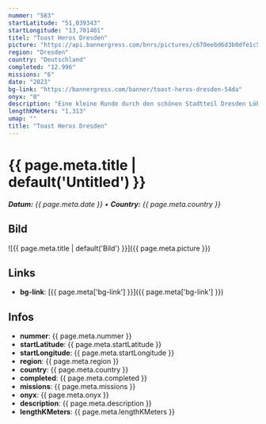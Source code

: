 ```yaml
---
nummer: "583"
startLatitude: "51,039343"
startLongitude: "13,701401"
titel: "Toast Heros Dresden"
picture: "https://api.bannergress.com/bnrs/pictures/c670eebd6d3b0dfe1c5deeddc0ae1302"
region: "Dresden"
country: "Deutschland"
completed: "12.996"
missions: "6"
date: "2023"
bg-link: "https://bannergress.com/banner/toast-heros-dresden-54da"
onyx: "0"
description: "Eine kleine Runde durch den schönen Stadtteil Dresden Löbtau."
lengthKMeters: "1,313"
umap: ""
title: "Toast Heros Dresden"
---
```

# {{ page.meta.title | default('Untitled') }}

_**Datum:** {{ page.meta.date }} • **Country:** {{ page.meta.country }}_

## Bild
![{{ page.meta.title | default('Bild') }}]({{ page.meta.picture }})

## Links
- **bg-link**: [{{ page.meta['bg-link'] }}]({{ page.meta['bg-link'] }})

## Infos
- **nummer**: {{ page.meta.nummer }}
- **startLatitude**: {{ page.meta.startLatitude }}
- **startLongitude**: {{ page.meta.startLongitude }}
- **region**: {{ page.meta.region }}
- **country**: {{ page.meta.country }}
- **completed**: {{ page.meta.completed }}
- **missions**: {{ page.meta.missions }}
- **onyx**: {{ page.meta.onyx }}
- **description**: {{ page.meta.description }}
- **lengthKMeters**: {{ page.meta.lengthKMeters }}
